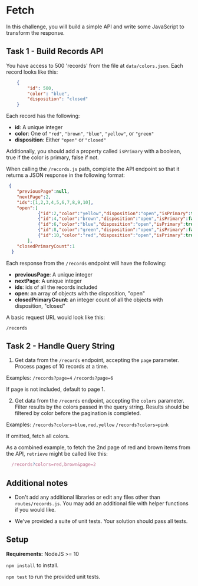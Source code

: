 # Fetch

In this challenge, you will build a simple API and write some JavaScript to transform the response.

## Task 1 - Build Records API

You have access to 500 'records' from the file at `data/colors.json`. Each record looks like this: 

```json
    { 
        "id": 500, 
        "color": "blue", 
        "disposition": "closed" 
    }
```
 Each record has the following: 

- **id**: A unique integer
- **color**: One of `"red"`, `"brown"`, `"blue"`, `"yellow"`, or `"green"`
- **disposition**: Either `"open"` or `"closed"`

Additionally, you should add a property called `isPrimary` with a boolean, true if the color is primary, false if not. 

When calling the `/records.js` path, complete the API endpoint so that it returns a JSON response in the following format:

```json
 {
    "previousPage":null,
    "nextPage":2,
    "ids":[1,2,3,4,5,6,7,8,9,10],
    "open":[
            {"id":2,"color":"yellow","disposition":"open","isPrimary":true},
            {"id":4,"color":"brown","disposition":"open","isPrimary":false},
            {"id":6,"color":"blue","disposition":"open","isPrimary":true},
            {"id":8,"color":"green","disposition":"open","isPrimary":false},
            {"id":10,"color":"red","disposition":"open","isPrimary":true}
        ],
    "closedPrimaryCount":1
  }
```

Each response from the `/records` endpoint will have the following:

- **previousPage**: A unique integer
- **nextPage**: A unique integer 
- **ids**: ids of all the records included
- **open**: an array of objects with the disposition, "open"
- **closedPrimaryCount**: an integer count of all the objects with disposition, "closed"

A basic request URL would look like this:

```
/records
```

## Task 2 - Handle Query String

1. Get data from the `/records` endpoint, accepting the `page` parameter. Process pages of 10 records at a time. 

Examples: 
```/records?page=4```
```/records?page=6```

If page is not included, default to page 1.

2. Get data from the `/records` endpoint, accepting the `colors` parameter. Filter results by the colors passed in the query string. Results should be filtered by color before the pagination is completed.

Examples: 
```/records?colors=blue,red,yellow```
```/records?colors=pink```

 If omitted, fetch all colors.


As a combined example, to fetch the 2nd page of red and brown items from the API, `retrieve` might be called like this:

  ```js
    /records?colors=red,brown&page=2
  ```

## Additional notes

- Don't add any additional libraries or edit any files other than `routes/records.js`. You may add an additional file with helper functions if you would like.

- We've provided a suite of unit tests. Your solution should pass all tests.

## Setup

**Requirements:** NodeJS >= 10

`npm install` to install.

`npm test` to run the provided unit tests.
